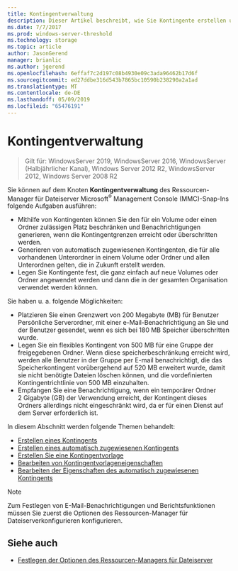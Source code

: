 ```yaml
---
title: Kontingentverwaltung
description: Dieser Artikel beschreibt, wie Sie Kontingente erstellen und verwalten
ms.date: 7/7/2017
ms.prod: windows-server-threshold
ms.technology: storage
ms.topic: article
author: JasonGerend
manager: brianlic
ms.author: jgerend
ms.openlocfilehash: 6effaf7c2d197c08b4930e09c3ada96462b17d6f
ms.sourcegitcommit: ed27ddbe316d543b7865bc10590b238290a2a1ad
ms.translationtype: MT
ms.contentlocale: de-DE
ms.lasthandoff: 05/09/2019
ms.locfileid: "65476191"
---
```

# <a name="quota-management"></a>Kontingentverwaltung

> Gilt für: WindowsServer 2019, WindowsServer 2016, WindowsServer (Halbjährlicher Kanal), Windows Server 2012 R2, WindowsServer 2012, Windows Server 2008 R2

Sie können auf dem Knoten **Kontingentverwaltung** des Ressourcen-Manager für Dateiserver Microsoft<sup>®</sup> Management Console (MMC)-Snap-Ins folgende Aufgaben ausführen:

-   Mithilfe von Kontingenten können Sie den für ein Volume oder einen Ordner zulässigen Platz beschränken und Benachrichtigungen generieren, wenn die Kontingentgrenzen erreicht oder überschritten werden.
-   Generieren von automatisch zugewiesenen Kontingenten, die für alle vorhandenen Unterordner in einem Volume oder Ordner und allen Unterordnen gelten, die in Zukunft erstellt werden.
-   Legen Sie Kontingente fest, die ganz einfach auf neue Volumes oder Ordner angewendet werden und dann die in der gesamten Organisation verwendet werden können.

Sie haben u. a. folgende Möglichkeiten:

-   Platzieren Sie einen Grenzwert von 200 Megabyte (MB) für Benutzer Persönliche Serverordner, mit einer e-Mail-Benachrichtigung an Sie und der Benutzer gesendet, wenn es sich bei 180 MB Speicher überschritten wurde.
-   Legen Sie ein flexibles Kontingent von 500 MB für eine Gruppe der freigegebenen Ordner. Wenn diese speicherbeschränkung erreicht wird, werden alle Benutzer in der Gruppe per E-mail benachrichtigt, die das Speicherkontingent vorübergehend auf 520 MB erweitert wurde, damit sie nicht benötigte Dateien löschen können, und die vordefinierten Kontingentrichtlinie von 500 MB einzuhalten.
-   Empfangen Sie eine Benachrichtigung, wenn ein temporärer Ordner 2 Gigabyte (GB) der Verwendung erreicht, der Kontingent dieses Ordners allerdings nicht eingeschränkt wird, da er für einen Dienst auf dem Server erforderlich ist.

In diesem Abschnitt werden folgende Themen behandelt:

-   [Erstellen eines Kontingents](create-quota.md)
-   [Erstellen eines automatisch zugewiesenen Kontingents](create-auto-apply-quota.md)
-   [Erstellen Sie eine Kontingentvorlage](create-quota-template.md)
-   [Bearbeiten von Kontingentvorlageneigenschaften](edit-quota-template-properties.md)
-   [Bearbeiten der Eigenschaften des automatisch zugewiesenen Kontingents](edit-auto-apply-quota-properties.md)

> [!Note]
> Zum Festlegen von E-Mail-Benachrichtigungen und Berichtsfunktionen müssen Sie zuerst die Optionen des Ressourcen-Manager für Dateiserverkonfigurieren konfigurieren.

## <a name="see-also"></a>Siehe auch

-   [Festlegen der Optionen des Ressourcen-Managers für Dateiserver](setting-file-server-resource-manager-options.md)


